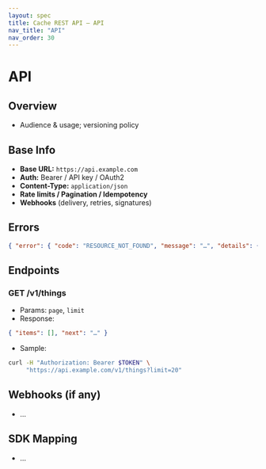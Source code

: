 ```yaml
---
layout: spec
title: Cache REST API — API
nav_title: "API"
nav_order: 30
---
```

# API
## Overview
- Audience & usage; versioning policy

## Base Info
- **Base URL:** `https://api.example.com`
- **Auth:** Bearer / API key / OAuth2
- **Content-Type:** `application/json`
- **Rate limits / Pagination / Idempotency**
- **Webhooks** (delivery, retries, signatures)

## Errors
```json
{ "error": { "code": "RESOURCE_NOT_FOUND", "message": "…", "details": {} } }
```

## Endpoints
### GET /v1/things
- Params: `page`, `limit`
- Response:
```json
{ "items": [], "next": "…" }
```
- Sample:
```bash
curl -H "Authorization: Bearer $TOKEN" \
     "https://api.example.com/v1/things?limit=20"
```

## Webhooks (if any)
- …

## SDK Mapping
- …
